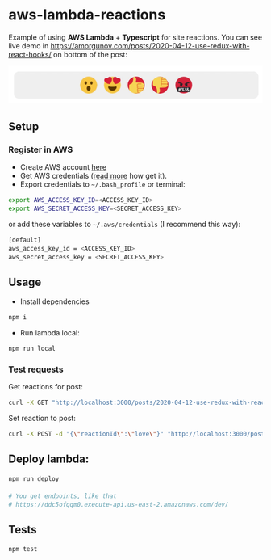 # aws-lambda-reactions

Example of using **AWS Lambda** + **Typescript** for site reactions. You can see live demo in https://amorgunov.com/posts/2020-04-12-use-redux-with-react-hooks/ on bottom of the post: 

![](./preview.gif)

## Setup

### Register in AWS

- Create AWS account [here](http://aws.amazon.com/)
- Get AWS credentials ([read more](https://serverless.com/framework/docs/providers/aws/guide/credentials/) how get it).
- Export credentials to `~/.bash_profile` or terminal:

```bash
export AWS_ACCESS_KEY_ID=<ACCESS_KEY_ID>
export AWS_SECRET_ACCESS_KEY=<SECRET_ACCESS_KEY>
```

or add these variables to `~/.aws/credentials` (I recommend this way):

```bash
[default]
aws_access_key_id = <ACCESS_KEY_ID>
aws_secret_access_key = <SECRET_ACCESS_KEY>
```

## Usage

- Install dependencies

```bash
npm i
```

- Run lambda local:

```bash
npm run local
```

### Test requests

Get reactions for post:

```bash
curl -X GET "http://localhost:3000/posts/2020-04-12-use-redux-with-react-hooks/likes"
```

Set reaction to post:

```bash
curl -X POST -d "{\"reactionId\":\"love\"}" "http://localhost:3000/posts/2020-04-12-use-redux-with-react-hooks/likes"
```

## Deploy lambda:

```bash
npm run deploy

# You get endpoints, like that
# https://ddc5ofqqm0.execute-api.us-east-2.amazonaws.com/dev/
```

## Tests

```bash
npm test
```
